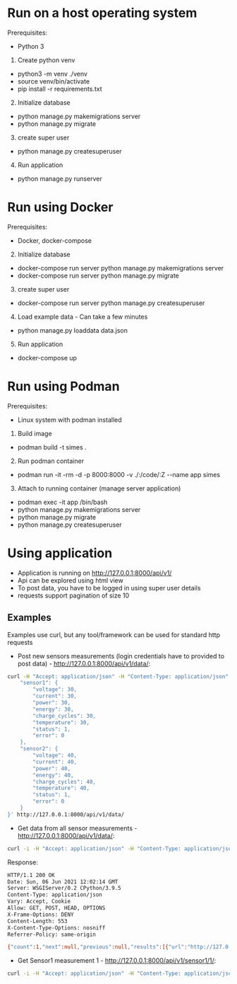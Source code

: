 # Run on a host operating system

Prerequisites:

- Python 3

1. Create python venv

- python3 -m venv ./venv
- source venv/bin/activate
- pip install -r requirements.txt

2. Initialize database

- python manage.py makemigrations server
- python manage.py migrate

3. create super user

- python manage.py createsuperuser

4. Run application

- python manage.py runserver

# Run using Docker

Prerequisites:

- Docker, docker-compose

2. Initialize database

- docker-compose run server python manage.py makemigrations server
- docker-compose run server python manage.py migrate

3. create super user

- docker-compose run server python manage.py createsuperuser

4. Load example data - Can take a few minutes

- python manage.py loaddata data.json

5. Run application

- docker-compose up

# Run using Podman

Prerequisites:

- Linux system with podman installed

1. Build image

- podman build -t simes .

2. Run podman container

- podman run -it -rm -d -p 8000:8000 -v ./:/code/:Z --name app simes

3. Attach to running container (manage server application)

- podman exec -it app /bin/bash
- python manage.py makemigrations server
- python manage.py migrate
- python manage.py createsuperuser

# Using application

- Application is running on http://127.0.0.1:8000/api/v1/
- Api can be explored using html view
- To post data, you have to be logged in using super user details
- requests support pagination of size 10

## Examples

Examples use curl, but any tool/framework can be used for standard http requests

- Post new sensors measurements (login credentials have to provided to post data) - http://127.0.0.1:8000/api/v1/data/:

```bash
curl -H "Accept: application/json" -H "Content-Type: application/json" -X POST -u USER_NAME:USER_PASSWORD -d ' {
    "sensor1": {
        "voltage": 30,
        "current": 30,
        "power": 30,
        "energy": 30,
        "charge_cycles": 30,
        "temperature": 30,
        "status": 1,
        "error": 0
    },
    "sensor2": {
        "voltage": 40,
        "current": 40,
        "power": 40,
        "energy": 40,
        "charge_cycles": 40,
        "temperature": 40,
        "status": 1,
        "error": 0
    }
}' http://127.0.0.1:8000/api/v1/data/
```

- Get data from all sensor measurements - http://127.0.0.1:8000/api/v1/data/:

```bash
curl -i -H "Accept: application/json" -H "Content-Type: application/json" -X GET http://127.0.0.1:8000/api/v1/data/
```

Response:

```bash
HTTP/1.1 200 OK
Date: Sun, 06 Jun 2021 12:02:14 GMT
Server: WSGIServer/0.2 CPython/3.9.5
Content-Type: application/json
Vary: Accept, Cookie
Allow: GET, POST, HEAD, OPTIONS
X-Frame-Options: DENY
Content-Length: 553
X-Content-Type-Options: nosniff
Referrer-Policy: same-origin

{"count":1,"next":null,"previous":null,"results":[{"url":"http://127.0.0.1:8000/api/v1/data/1/","id":1,"sensor1":{"url":"http://127.0.0.1:8000/api/v1/sensor1/1/","id":1,"voltage":30.0,"current":30.0,"power":30.0,"energy":30.0,"charge_cycles":30.0,"temperature":30.0,"status":30,"error":50,"time":"2021-06-06T12:00:08.071676Z"},"sensor2":{"url":"http://127.0.0.1:8000/api/v1/sensor2/1/","id":1,"voltage":40.0,"current":40.0,"power":40.0,"energy":40.0,"charge_cycles":40.0,"temperature":40.0,"status":40,"error":50,"time":"2021-06-06T12:00:08.136530Z"}}]}
```

- Get Sensor1 measurement 1 - http://127.0.0.1:8000/api/v1/sensor1/1/:

```bash
curl -i -H "Accept: application/json" -H "Content-Type: application/json" -X GET http://127.0.0.1:8000/api/v1/sensor1/1/
```
